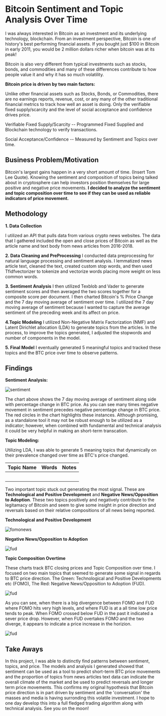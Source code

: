 # Bitcoin Sentiment and Topic Analysis Over Time

I was always interested in Bitcoin as an investment and its underlying technology, blockchain. From an investment perspective, Bitcoin is one of history's best performing financial assets. If you bought just $100 in Bitcoin in early 2011, you would be 2 million dollars richer when bitcoin was at its peak! 

Bitcoin is also very different from typical investments such as stocks, bonds, and commodities and many of these differences contribute to how people value it and why it has so much volatility.

**Bitcoin price is driven by two main factors:**

Unlike other financial assets such as Stocks, Bonds, or Commodities, there are no earnings reports, revenue, cost, or any many of the other traditional financial metrics to track how well an asset is doing. Only the verifiable fixed supply/scarcity and the level of social acceptance and confidence drives price.

Verifiable Fixed Supply/Scarcity -- Programmed Fixed Supplied and Blockchain technology to verify transactions.

Social Acceptance/Confidence -- Measured by Sentiment and Topics over time.

## Business Problem/Motivation
Bitcoin's largest gains happen in a very short amount of time. (Insert Tom Lee Quote). Knowing the sentiment and composition of topics being talked about in cryptosphere can help investors position themselves for large positive and negative price movements. **I decided to analyze the sentiment and topic composition over time to see if they can be used as reliable indicators of price movement.** 

## Methodology
**1. Data Collection**

I utilized an API that pulls data from various crypto news websites. The data that I gathered included the open and close prices of Bitcoin as well as the article name and text body from news articles from 2016-2018.

**2. Data Cleaning and PreProcessing**
I conducted data preprocessing for natural language processing and sentiment analysis. I lemmatized news article text, cleaned the text, created custom stop words, and then used Tfidfvectorizer to tokenize and vectorize words placing more weight on less common words.

**3. Sentiment Analysis**
I then utilized Texblob and Vader to generate sentiment scores and then averaged the two scores together for a composite score per document. I then charted Bitcoin's % Price Change and the 7 day moving average of sentiment over time. I utilized the 7 day moving average of sentiment because I wanted to capture the average sentiment of the preceding week and its affect on price.

**4.Topic Modeling**
I utilized Non-Negative Matrix Factorization (NMF) and Latent Dirichlet allocation (LDA) to generate topics from the articles. In the process, to improve the topics generated, I adjusted the stopwords and number of components in the model.

**5. Final Model**
I eventually generated 5 meaningful topics and tracked these topics and the BTC price over time to observe patterns.

## Findings


**Sentiment Analysis:**

![sentiment](sentiment.png)

The chart above shows the 7 day moving average of sentiment along side with percentage change in BTC price. As you can see many times negative movement in sentiment precedes negative percentage change in BTC price. The red circles in the chart highlights these instances. Although promising, as a standalone tool it may not be robust enough to be utilized as a indicator; however, when combined with fundamental and technical analysis it could be very helpful in making an short-term transcation.

**Topic Modeling:**

Utilizing LDA, I was able to generate 5 meaning topics that dynamically on their prevalence changed over time as BTC's price changed.


| Topic Name           | Words                                   | Notes                         |
| ----------------- | --------------------------------------- | ---------------------------- |
|             |                 |  |
|               |                | |
|  |                     |      |
|   | |              |
|  ||                 |

Two important topic stuck out generating the most signal. These are **Technological and Positive Development** and **Negative News/Opposition to Adoption**. These two topics positively and negatively contribute to the legitamacy of Bitcoin and seem to give some insight in price direction and reversals based on their relative compositions of all news being reported.


**Technological and Positive Development**

![fomonews](fomonews.png)

**Negative News/Opposition to Adoption**

![fud](fud.png)


**Topic Composition Overtime**

These charts track BTC closing prices and Topic Composition over time. I focused on two main topics that seemed to generate some signal in regards to BTC price direction. The Green: Technological and Positive Developments etc (FOMO), The Red: Negative News/Opposition to Adoption (FUD).

![fud](price_vs_topics.png)

As you can see, when there is a big divergence between FOMO and FUD where FOMO hits very high levels, and where FUD is at a all time low price tends to peak. When FOMO crossed below FUD in the past it indicated a sever price drop. However, when FUD overtakes FOMO and the two diverge, it appears to indicate a price increase in the horizion.


![fud](price_vs_topics_annotated.png)

## Take Aways

In this project, I was able to distinctly find patterns between sentiment, topics, and price. The models and analysis I generated showed that sentiment can be used as a tool to predict short-term BTC price movements and the proportion of topics from news articles text data can indicate the overall climate of the market and be used to predict reversals and longer term price movements. This confirms my original hypothesis that Bitcoin price direction is in part driven by sentiment and the 'conversation' the masses and media is having surronding this volatile investment. I hope to one day develop this into a full fledged trading algorithm along with technical analysis. See you on the moon!


